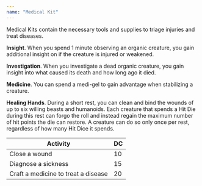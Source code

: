 ```yaml
---
name: "Medical Kit"
---
```


Medical Kits contain the necessary tools and supplies to triage injuries and treat diseases.

__Insight__. When you spend 1 minute observing an organic creature, you gain additional insight on if the creature is injured or weakened.

__Investigation__. When you investigate a dead organic creature, you gain insight into what caused its death and how long ago it died.

__Medicine__. You can spend a medi-gel to gain advantage when stabilizing a creature.

__Healing Hands__. During a short rest, you can clean and bind the wounds of up to six willing beasts and humanoids.
Each creature that spends a Hit Die during this rest can forgo the roll and instead regain the maximum number of hit points the die can restore.
A creature can do so only once per rest, regardless of how many Hit Dice it spends.

Activity | DC
--- | ---
Close a wound | 10
Diagnose a sickness | 15
Craft a medicine to treat a disease | 20
